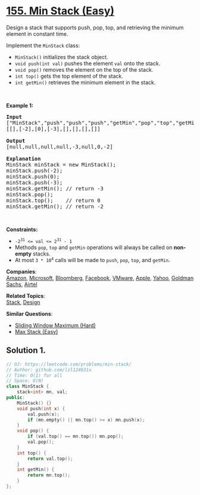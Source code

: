 # [155. Min Stack (Easy)](https://leetcode.com/problems/min-stack/)

<p>Design a stack that supports push, pop, top, and retrieving the minimum element in constant time.</p>

<p>Implement the <code>MinStack</code> class:</p>

<ul>
	<li><code>MinStack()</code> initializes the stack object.</li>
	<li><code>void push(int val)</code> pushes the element <code>val</code> onto the stack.</li>
	<li><code>void pop()</code> removes the element on the top of the stack.</li>
	<li><code>int top()</code> gets the top element of the stack.</li>
	<li><code>int getMin()</code> retrieves the minimum element in the stack.</li>
</ul>

<p>&nbsp;</p>
<p><strong>Example 1:</strong></p>

<pre><strong>Input</strong>
["MinStack","push","push","push","getMin","pop","top","getMin"]
[[],[-2],[0],[-3],[],[],[],[]]

<strong>Output</strong>
[null,null,null,null,-3,null,0,-2]

<strong>Explanation</strong>
MinStack minStack = new MinStack();
minStack.push(-2);
minStack.push(0);
minStack.push(-3);
minStack.getMin(); // return -3
minStack.pop();
minStack.top();    // return 0
minStack.getMin(); // return -2
</pre>

<p>&nbsp;</p>
<p><strong>Constraints:</strong></p>

<ul>
	<li><code>-2<sup>31</sup> &lt;= val &lt;= 2<sup>31</sup> - 1</code></li>
	<li>Methods <code>pop</code>, <code>top</code> and <code>getMin</code> operations will always be called on <strong>non-empty</strong> stacks.</li>
	<li>At most <code>3 * 10<sup>4</sup></code> calls will be made to <code>push</code>, <code>pop</code>, <code>top</code>, and <code>getMin</code>.</li>
</ul>


**Companies**:  
[Amazon](https://leetcode.com/company/amazon), [Microsoft](https://leetcode.com/company/microsoft), [Bloomberg](https://leetcode.com/company/bloomberg), [Facebook](https://leetcode.com/company/facebook), [VMware](https://leetcode.com/company/vmware), [Apple](https://leetcode.com/company/apple), [Yahoo](https://leetcode.com/company/yahoo), [Goldman Sachs](https://leetcode.com/company/goldman-sachs), [Airtel](https://leetcode.com/company/airtel)

**Related Topics**:  
[Stack](https://leetcode.com/tag/stack/), [Design](https://leetcode.com/tag/design/)

**Similar Questions**:
* [Sliding Window Maximum (Hard)](https://leetcode.com/problems/sliding-window-maximum/)
* [Max Stack (Easy)](https://leetcode.com/problems/max-stack/)

## Solution 1.

```cpp
// OJ: https://leetcode.com/problems/min-stack/
// Author: github.com/lzl124631x
// Time: O(1) for all
// Space: O(N)
class MinStack {
    stack<int> mn, val;
public:
    MinStack() {}
    void push(int x) {
        val.push(x);
        if (mn.empty() || mn.top() >= x) mn.push(x);
    }
    void pop() {
        if (val.top() == mn.top()) mn.pop();
        val.pop();
    }
    int top() {
        return val.top();
    }
    int getMin() {
        return mn.top();
    }
};
```